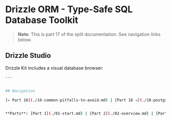# Drizzle ORM - Type-Safe SQL Database Toolkit

> **Note**: This is part 17 of the split documentation. See navigation links below.


## Drizzle Studio
Drizzle Kit includes a visual database browser:
```bash
---


## Navigation

[← Part 16](./16-common-pitfalls-to-avoid.md) | [Part 18 →](./18-postgresql-best-practices-for-omnera.md)


**Parts**: [Part 1](./01-start.md) | [Part 2](./02-overview.md) | [Part 3](./03-why-drizzle-orm-for-omnera.md) | [Part 4](./04-installation.md) | [Part 5](./05-integration-with-omnera-stack.md) | [Part 6](./06-database-setup.md) | [Part 7](./07-schema-definition.md) | [Part 8](./08-query-api.md) | [Part 9](./09-transactions.md) | [Part 10](./10-effect-integration-patterns.md) | [Part 11](./11-migrations-with-drizzle-kit.md) | [Part 12](./12-best-practices.md) | [Part 13](./13-common-patterns.md) | [Part 14](./14-integration-with-better-auth-postgresql.md) | [Part 15](./15-performance-considerations.md) | [Part 16](./16-common-pitfalls-to-avoid.md) | **Part 17** | [Part 18](./18-postgresql-best-practices-for-omnera.md) | [Part 19](./19-references.md) | [Part 20](./20-summary.md)